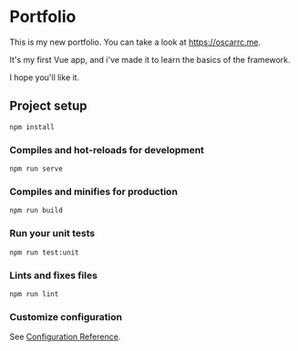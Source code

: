 # Portfolio

This is my new portfolio. You can take a look at https://oscarrc.me.

It's my first Vue app, and i've made it to learn the basics of the framework.

I hope you'll like it.

## Project setup
```
npm install
```

### Compiles and hot-reloads for development
```
npm run serve
```

### Compiles and minifies for production
```
npm run build
```

### Run your unit tests
```
npm run test:unit
```

### Lints and fixes files
```
npm run lint
```

### Customize configuration
See [Configuration Reference](https://cli.vuejs.org/config/).
